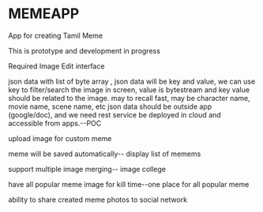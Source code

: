 # MEMEAPP
App for creating Tamil Meme
	
	
This is prototype and development in progress


Required Image Edit interface


json data with list of byte array ,  json data will be key and value, we can use key to filter/search the image in screen, value is bytestream and key value should be related to the image. may to recall fast, may be character name, movie name, scene name, etc
json data should be outside app (google/doc), and we need rest service be deployed in cloud and accessible from apps.--POC

upload image for custom meme


meme will be saved automatically-- display list of memems


support multiple image merging-- image college


have all popular meme image for kill time--one place for all popular meme


ability to share created meme photos to social network





